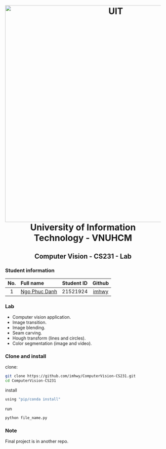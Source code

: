 <h1 align="center" id="home">
  <a href="https://github.com/imhwy/ComputerVision-CS231">
    <img alt="UIT" src="https://www.uit.edu.vn/sites/vi/files/banner_uit.png" width="700">
  </a>
  <br>University of Information Technology - VNUHCM<br>
</h1>

<h2 align="center">
  Computer Vision - CS231 - Lab
</h2>

### Student information
|No.| Full name         |Student ID    |Github|
|:-:|:------------------|:---------:|:-----------:|
| 1	|[Ngo Phuc Danh](mailto:21521924@gm.uit.edu.vn)	| 21521924 |[imhwy](https://github.com/imhwyg)|

### Lab
* Computer vision application.
* Image transition.
* Image blending.
* Seam carving.
* Hough transform (lines and circles).
* Color segmentation (image and video).

### Clone and install
clone:
```sh
git clone https://github.com/imhwy/ComputerVision-CS231.git
cd ComputerVision-CS231
```
install
```sh
using "pip/conda install"
```
run
```sh
python file_name.py
```

### Note
Final project is in another repo.
